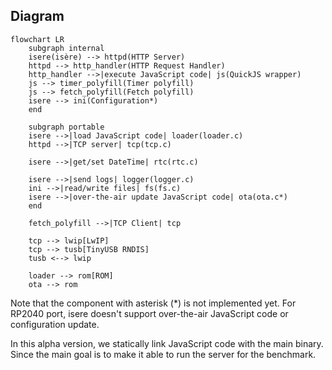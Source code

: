 ## Diagram

```mermaid
flowchart LR
    subgraph internal
    isere(isère) --> httpd(HTTP Server)
    httpd --> http_handler(HTTP Request Handler)
    http_handler -->|execute JavaScript code| js(QuickJS wrapper)
    js --> timer_polyfill(Timer polyfill)
    js --> fetch_polyfill(Fetch polyfill)
    isere --> ini(Configuration*)
    end

    subgraph portable
    isere -->|load JavaScript code| loader(loader.c)
    httpd -->|TCP server| tcp(tcp.c)

    isere -->|get/set DateTime| rtc(rtc.c)

    isere -->|send logs| logger(logger.c)
    ini -->|read/write files| fs(fs.c)
    isere -->|over-the-air update JavaScript code| ota(ota.c*)
    end

    fetch_polyfill -->|TCP Client| tcp

    tcp --> lwip[LwIP]
    tcp --> tusb[TinyUSB RNDIS]
    tusb <--> lwip

    loader --> rom[ROM]
    ota --> rom
```

Note that the component with asterisk (*) is not implemented yet.
For RP2040 port, isere doesn't support over-the-air JavaScript code or configuration update.

In this alpha version, we statically link JavaScript code with the main binary.
Since the main goal is to make it able to run the server for the benchmark.
